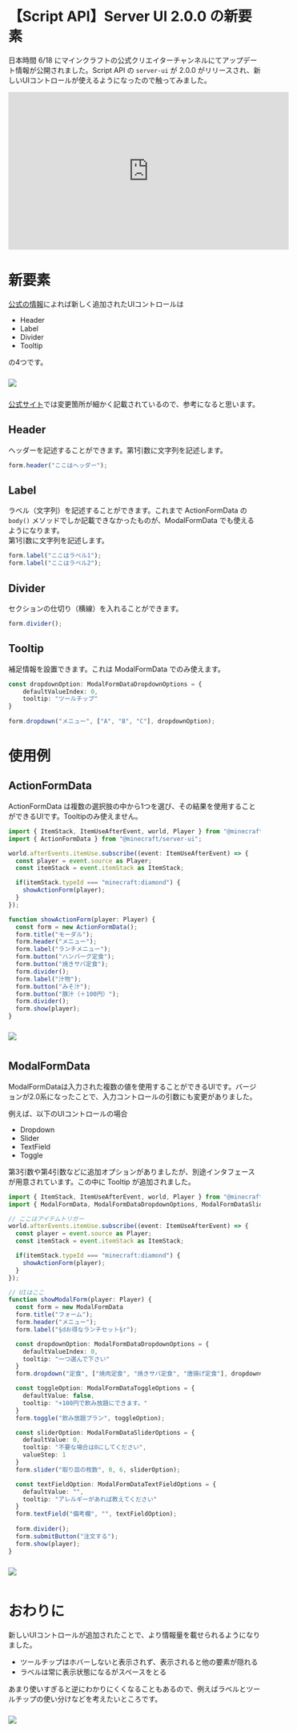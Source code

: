 # 【Script API】Server UI 2.0.0 の新要素
日本時間 6/18 にマインクラフトの公式クリエイターチャンネルにてアップデート情報が公開されました。Script API の `server-ui` が 2.0.0 がリリースされ、新しいUIコントロールが使えるようになったので触ってみました。

<iframe width="560" height="315" src="https://www.youtube.com/embed/Jpubvfks9As?si=fPKlThWI_vx4GlbL" title="YouTube video player" frameborder="0" allow="accelerometer; autoplay; clipboard-write; encrypted-media; gyroscope; picture-in-picture; web-share" referrerpolicy="strict-origin-when-cross-origin" allowfullscreen></iframe>
 
# 新要素
[公式の情報](https://learn.microsoft.com/ja-jp/minecraft/creator/documents/update1.21.90?view=minecraft-bedrock-stable)によれば新しく追加されたUIコントロールは

- Header
- Label
- Divider
- Tooltip

の4つです。

<img src="https://raw.githubusercontent.com/mcwithcode/mcwithcode-blog/refs/heads/main/addon/20250621/media/new_ui.webp" vspace="10">

[公式サイト](https://www.minecraft.net/ja-jp/article/minecraft-1-21-90-bedrock-changelog)では変更箇所が細かく記載されているので、参考になると思います。

## Header
ヘッダーを記述することができます。第1引数に文字列を記述します。
```ts
form.header("ここはヘッダー");
```

## Label
ラベル（文字列）を記述することができます。これまで ActionFormData の `body()` メソッドでしか記載できなかったものが、ModalFormData でも使えるようになります。</br>
第1引数に文字列を記述します。
```ts
form.label("ここはラベル1");
form.label("ここはラベル2");
```

## Divider
セクションの仕切り（横線）を入れることができます。
```ts
form.divider();
```

## Tooltip
補足情報を設置できます。これは ModalFormData でのみ使えます。
```ts
const dropdownOption: ModalFormDataDropdownOptions = {
    defaultValueIndex: 0,
    tooltip: "ツールチップ"
}
  
form.dropdown("メニュー", ["A", "B", "C"], dropdownOption);
```

# 使用例
## ActionFormData
ActionFormData は複数の選択肢の中から1つを選び、その結果を使用することができるUIです。Tooltipのみ使えません。

```ts
import { ItemStack, ItemUseAfterEvent, world, Player } from "@minecraft/server";
import { ActionFormData } from "@minecraft/server-ui";

world.afterEvents.itemUse.subscribe((event: ItemUseAfterEvent) => {
  const player = event.source as Player;
  const itemStack = event.itemStack as ItemStack;

  if(itemStack.typeId === "minecraft:diamond") {
    showActionForm(player);
  }
});

function showActionForm(player: Player) {
  const form = new ActionFormData();
  form.title("モーダル");
  form.header("メニュー");
  form.label("ランチメニュー");
  form.button("ハンバーグ定食");
  form.button("焼きサバ定食");
  form.divider();
  form.label("汁物");
  form.button("みそ汁");
  form.button("豚汁（＋100円）");
  form.divider();
  form.show(player);
}
```

<img src="https://raw.githubusercontent.com/mcwithcode/mcwithcode-blog/refs/heads/main/addon/20250621/media/action_form.webp" vspace="10">

## ModalFormData
ModalFormDataは入力された複数の値を使用することができるUIです。バージョンが2.0系になったことで、入力コントロールの引数にも変更がありました。

例えば、以下のUIコントロールの場合
- Dropdown
- Slider
- TextField
- Toggle

第3引数や第4引数などに追加オプションがありましたが、別途インタフェースが用意されています。この中に Tooltip が追加されました。

```ts
import { ItemStack, ItemUseAfterEvent, world, Player } from "@minecraft/server";
import { ModalFormData, ModalFormDataDropdownOptions, ModalFormDataSliderOptions, ModalFormDataTextFieldOptions, ModalFormDataToggleOptions } from "@minecraft/server-ui";

// ここはアイテムトリガー
world.afterEvents.itemUse.subscribe((event: ItemUseAfterEvent) => {
  const player = event.source as Player;
  const itemStack = event.itemStack as ItemStack;

  if(itemStack.typeId === "minecraft:diamond") {
    showActionForm(player);
  }
});

// UIはここ
function showModalForm(player: Player) {
  const form = new ModalFormData
  form.title("フォーム");
  form.header("メニュー");
  form.label("§dお得なランチセット§r");

  const dropdownOption: ModalFormDataDropdownOptions = {
    defaultValueIndex: 0,
    tooltip: "一つ選んで下さい"
  }
  form.dropdown("定食", ["焼肉定食", "焼きサバ定食", "唐揚げ定食"], dropdownOption);

  const toggleOption: ModalFormDataToggleOptions = {
    defaultValue: false,
    tooltip: "+100円で飲み放題にできます。"
  }
  form.toggle("飲み放題プラン", toggleOption);

  const sliderOption: ModalFormDataSliderOptions = {
    defaultValue: 0,
    tooltip: "不要な場合は0にしてください",
    valueStep: 1
  }
  form.slider("取り皿の枚数", 0, 6, sliderOption);

  const textFieldOption: ModalFormDataTextFieldOptions = {
    defaultValue: "",
    tooltip: "アレルギーがあれば教えてください"
  }
  form.textField("備考欄", "", textFieldOption);
  
  form.divider();
  form.submitButton("注文する");
  form.show(player);
}
```

<img src="https://raw.githubusercontent.com/mcwithcode/mcwithcode-blog/refs/heads/main/addon/20250621/media/modal_form.webp" vspace="10">

# おわりに
新しいUIコントロールが追加されたことで、より情報量を載せられるようになりました。

- ツールチップはホバーしないと表示されず、表示されると他の要素が隠れる
- ラベルは常に表示状態になるがスペースをとる

あまり使いすぎると逆にわかりにくくなることもあるので、例えばラベルとツールチップの使い分けなどを考えたいところです。

<img src="https://raw.githubusercontent.com/mcwithcode/mcwithcode-blog/refs/heads/main/addon/20250621/media/cover.webp" vspace="10">